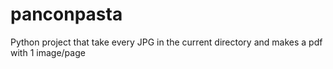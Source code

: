 # panconpasta
Python project that take every JPG in the current directory and makes a pdf with 1 image/page
